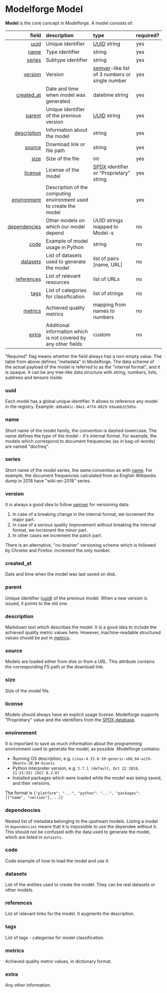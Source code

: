# Modelforge Model

**Model** is the core concept in Modelforge. A model consists of:

|                         field | description                                 | type   | required? |
|------------------------------:|:--------------------------------------------|:-------|:----------|
|                 [uuid](#uuid) | Unique identifier                           | [UUID](https://en.wikipedia.org/wiki/Universally_unique_identifier) string | yes |
|                 [name](#name) | Type identifier                             | string | yes |
|             [series](#series) | Subtype identifier                          | string | yes |
|           [version](#version) | Version                                     | [semver](https://semver.org)-like list of 3 numbers or single number | yes |
|     [created_at](#created_at) | Date and time when model was generated      | datetime string | yes |
|             [parent](#parent) | Unique identifier of the previous version   | [UUID](https://en.wikipedia.org/wiki/Universally_unique_identifier) string | yes |
|   [description](#description) | Information about the model                 | string | yes |
|             [source](#source) | Download link or file path                  | string | yes |
|                 [size](#size) | Size of the file                            | int    | yes |
|           [license](#license) | License of the model                        | [SPDX](https://spdx.org/licenses/) identifier or "Proprietary" string | yes |
|   [environment](#environment) | Description of the computing environment used to create the model | <see the details below> | yes |
| [dependencies](#dependencies) | Other models on which our model depend      | UUID strings mapped to Model-s | no |
|                 [code](#code) | Example of model usage in Python            | string | no |
|         [datasets](#datasets) | List of datasets used to generate the model | list of pairs \[name, URL\] | no |
|     [references](#references) | List of relevant resources                  | list of URLs | no |
|                 [tags](#tags) | List of categories for classification       | list of strings | no |
|           [metrics](#metrics) | Achieved quality metrics                    | mapping from names to numbers | no |
|               [extra](#extra) | Additional information which is not covered by any other fields | custom | no |

"Required" flag means whether the field always has a non-empty value.
The table from above defines "metadata" in Modelforge.
The data scheme of the actual payload of the model is referred to as the "internal format", and it is opaque.
It can be any tree-like data structure with string, numbers, lists, subtrees and tensors inside.

### uuid

Each model has a global unique identifier. It allows to reference any model in the registry.
Example: `dd6a841c-94e1-47f4-8029-b9aabb32505e`.

### name

Short name of the model family, the convention is dashed-lowercase. The name defines the *type*
of the model - it's internal format. For example, the models
which correspond to document frequencies (as in bag-of-words) are named "docfreq".

### series

Short name of the model series, the same convention as with [name](#name). For example,
the document frequencies calculated from an English Wikipedia dump in 2018 have "wiki-en-2018" series.

### version

It is always a good idea to follow [semver](https://semver.org) for versioning data:

1. In case of a breaking change in the internal format, we increment the major part.
2. In case of a serious quality improvement without breaking the internal format, we increment the minor part.
3. In other cases we increment the patch part.

There is an alternative, "no-brainer" versioning scheme which is followed by Chrome and Firefox: increment the only number.

### created_at

Date and time when the model was last saved on disk.

### parent

Unique identifier ([uuid](#uuid)) of the previous model. When a new version is issued, it points
to the old one.

### description

Markdown text which describes the model. It is a good idea to include the achieved quality metric values here.
However, machine-readable structured values should be put in [metrics](#metrics).

### source

Models are loaded either from disk or from a URL. This attribute contains the corresponding FS path
or the download link.

### size

Size of the model file.

### license

Models should always have an explicit usage license. Modelforge supports "Proprietary" value
and the identifiers from the [SPDX database](https://spdx.org/licenses/).

### environment

It is important to save as much information about the programming environment used to generate
the model, as possible. Modelforge contains:

* Running OS description, e.g. `Linux-4.15.0-39-generic-x86_64-with-Ubuntu-18.04-bionic`
* Python interpreter version, e.g. `3.7.1 (default, Oct 22 2018, 11:21:55) [GCC 8.2.0]`
* Installed packages which were loaded while the model was being saved, and their versions.

The format is `{"platform": "...", "python": "...", "packages": [["name", "version"],...]}`

### dependencies

Nested list of metadata belonging to the upstream models. Listing a model in `dependencies` means
that it is impossible to use the dependee without it. This should not be confused with
the data used to generate the model, which are listed in `datasets`.

### code

Code example of how to load the model and use it.

### datasets

List of the entities used to create the model. They can be real datasets or other models.

### references

List of relevant links for the model. It augments the description.

### tags

List of tags - categories for model classification.

### metrics

Achieved quality metric values, in dictionary format.

### extra

Any other information.
 